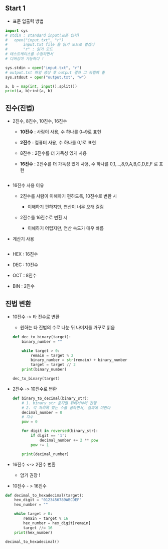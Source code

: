 ## Start 1

- 표준 입출력 방법

```python
import sys
# stdin : standard input(표준 입력)
#   open("input.txt", "r")
#       input.txt file 을 읽기 모드로 열겠다
#       "r" : 읽기 모드
# 테스트케이스를 수정하면서
# 디버깅이 가능하다 !

sys.stdin = open("input.txt", "r") 
# output.txt 파일 생성 후 output 결과 그 파일에 출
sys.stdout = open("output.txt", "w")

a, b = map(int, input().split())
print(a, b)rint(a, b)
```

## 진수(진법)

- 2진수, 8진수, 10진수, 16진수
  
  - **10진수** : 사람이 사용, 수 하나를 0~9로 표현
  
  - **2진수** : 컴퓨터 사용, 수 하나를 0,1로 표현
  
  - 8진수 : 2진수를 더 가독성 있게 사용
  
  - **16진수** : 2진수를 더 가독성 있게 사용, 수 하나를 0,1,...,8,9,A,B,C,D,E,F 로 표현
  
  <img src="file:///C:/Users/SSAFY/AppData/Roaming/marktext/images/2025-03-06-10-33-34-image.png" title="" alt="" data-align="center">

- 16진수 사용 이유
  
  - 2진수를 사람이 이해하기 편하도록, 10진수로 변환 시
    
    - 이해하기 편하지만, 연산이 너무 오래 걸림
  
  - 2진수를 16진수로 변환 시
    
    - 이해하기 어렵지만, 연산 속도가 매우 빠름

- 계산기 사용

<img src="file:///C:/Users/SSAFY/AppData/Roaming/marktext/images/2025-03-06-10-35-23-image.png" title="" alt="" data-align="center">

- HEX : 16진수

- DEC : 10진수

- OCT : 8진수

- BIN : 2진수

## 진법 변환

- 10진수 -> 타 진수로 변환
  
  - 원하는 타 진법의 수로 나눈 뒤 나머지를 거꾸로 읽음
  
  <img src="file:///C:/Users/SSAFY/AppData/Roaming/marktext/images/2025-03-06-10-37-54-image.png" title="" alt="" data-align="center">
  
  ```python
  def dec_to_binary(target):
      binary_number = ""
  
      while target > 0:
          remain = target % 2
          binary_number = str(remain) + binary_number
          target = target // 2
      print(binary_number)
  
  dec_to_binary(target)
  ```

- 2진수 -> 10진수로 변환
  
  ```python
  def binary_to_decimal(binary_str):
      # 1. binary_str 문자열 뒤에서부터 진행
      # 2. 각 자리에 맞는 수를 곱하면서, 결과에 더한다
      decimal_number = 0
      # 지수
      pow = 0
  
      for digit in reversed(binary_str):
          if digit == '1':
              decimal_number += 2 ** pow
          pow += 1
  
      print(decimal_number)
  ```

- 16진수 <-> 2진수 변환
  
  <img src="file:///C:/Users/SSAFY/AppData/Roaming/marktext/images/2025-03-06-10-53-33-image.png" title="" alt="" data-align="center">
  
  - 암기 권장 !

- 10진수 - > 16진수

```python
def decimal_to_hexadecimal(target):
    hex_digit = "0123456789ABCDEF"
    hex_number = ""

    while target > 0:
        remain = target % 16
        hex_number = hex_digit[remain]
        target //= 16
    print(hex_number) 

decimal_to_hexadecimal()
```
